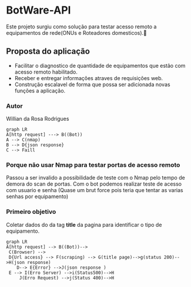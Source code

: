 # BotWare-API

Este projeto surgiu como solução para testar acesso remoto a equipamentos de rede(ONUs e Roteadores domesticos).👾

## Proposta do aplicação

* Facilitar o diagnostico de quantidade de equipamentos que estão com acesso remoto habilitado.
* Receber e entregar informações atraves de requisições web.
* Construção escalavel de forma que possa ser adicionada novas funções a aplicação.

### Autor

Willian da Rosa Rodrigues

```mermaid
graph LR
A[http request] ---> B((Bot))
A --> C(nmap)
B --> D{json response}
C --> Faill
```

### Porque não usar Nmap para testar portas de acesso remoto

Passou a ser invalido a possibilidade de teste com o Nmap pelo tempo de demora do scan de portas. Com o bot podemos realizar teste de acesso com usuario e senha (Quase um brut force pois teria que tentar as varias senhas por equipamento)

### Primeiro objetivo

Coletar dados do da tag **title** da pagina para identificar o tipo de equipamento.

```mermaid
graph LR
A[http request] --> B((Bot))-->
 C(Browser) --> 
 D{Url access} --> F(scraping) --> G(title page)-->g(status 200)-->H(json response)
    D--> E{Error} -->J(json response )
 E --> I(Erro Server) -->i(Status500)-->H
     J(Erro Request) -->j(Status 400)-->H

```
